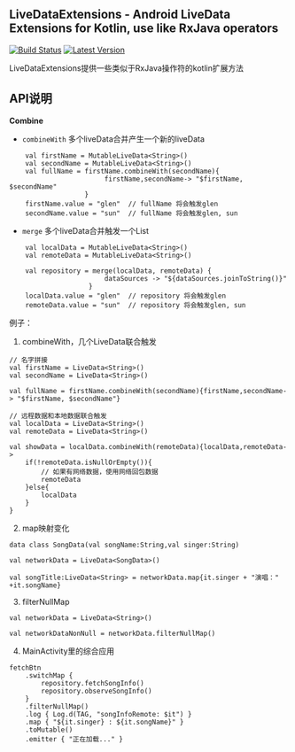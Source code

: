 LiveDataExtensions - Android LiveData Extensions for Kotlin, use like RxJava operators
--------------------------------------------------------------------------------------
[![Build Status](https://travis-ci.com/GunNan/LiveDataExtensions.svg?branch=master)](https://travis-ci.com/github/GunNan/LiveDataExtensions) [![Latest Version](https://img.shields.io/github/v/release/GunNan/LiveDataExtensions?include_prereleases)](https://github.com/GunNan/LiveDataExtensions)

LiveDataExtensions提供一些类似于RxJava操作符的kotlin扩展方法

## API说明

**Combine**

 - `combineWith`  多个liveData合并产生一个新的liveData
```
    val firstName = MutableLiveData<String>()
    val secondName = MutableLiveData<String>()
    val fullName = firstName.combineWith(secondName){
                        firstName,secondName-> "$firstName, $secondName"
                   }
    firstName.value = "glen"  // fullName 将会触发glen
    secondName.value = "sun"  // fullName 将会触发glen, sun
```

 - `merge`  多个liveData合并触发一个List
```
    val localData = MutableLiveData<String>()
    val remoteData = MutableLiveData<String>()

    val repository = merge(localData, remoteData) {
                        dataSources -> "${dataSources.joinToString()}"
                    }
    localData.value = "glen"  // repository 将会触发glen
    remoteData.value = "sun"  // repository 将会触发glen, sun
```


例子：

1. combineWith，几个LiveData联合触发
```
// 名字拼接
val firstName = LiveData<String>()
val secondName = LiveData<String>()

val fullName = firstName.combineWith(secondName){firstName,secondName-> "$firstName, $secondName"}
```

```
// 远程数据和本地数据联合触发
val localData = LiveData<String>()
val remoteData = LiveData<String>()

val showData = localData.combineWith(remoteData){localData,remoteData->
    if(!remoteData.isNullOrEmpty()){
        // 如果有网络数据，使用网络回包数据
        remoteData
    }else{
        localData
    }
}
```

2. map映射变化
```
data class SongData(val songName:String,val singer:String)

val networkData = LiveData<SongData>()

val songTitle:LiveData<String> = networkData.map{it.singer + "演唱：" +it.songName}
```

3. filterNullMap
```
val networkData = LiveData<String>()

val networkDataNonNull = networkData.filterNullMap()
```

4. MainActivity里的综合应用
```
fetchBtn
    .switchMap {
        repository.fetchSongInfo()
        repository.observeSongInfo()
    }
    .filterNullMap()
    .log { Log.d(TAG, "songInfoRemote: $it") }
    .map { "${it.singer} : ${it.songName}" }
    .toMutable()
    .emitter { "正在加载..." }
```

